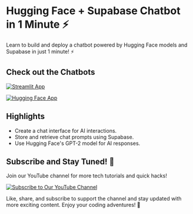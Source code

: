# Hugging Face + Supabase Chatbot in 1 Minute ⚡

Learn to build and deploy a chatbot powered by Hugging Face models and Supabase in just 1 minute! ⚡

## Check out the Chatbots

[![Streamlit App](https://img.shields.io/badge/Streamlit-App-blue)](https://hf-supabase-chatbot.streamlit.app/)

[![Hugging Face App](https://img.shields.io/badge/Hugging%20Face-Model-brightgreen)](https://huggingface.co/spaces/mattmajestic/hf-supabase-chatbot)


## Highlights

- Create a chat interface for AI interactions.
- Store and retrieve chat prompts using Supabase.
- Use Hugging Face's GPT-2 model for AI responses.

## Subscribe and Stay Tuned! 🎉

Join our YouTube channel for more tech tutorials and quick hacks!

[![Subscribe to Our YouTube Channel](https://img.shields.io/badge/Subscribe-OurChannel-red)](https://www.youtube.com/@majesticcoding)

Like, share, and subscribe to support the channel and stay updated with more exciting content. Enjoy your coding adventures! 🚀
